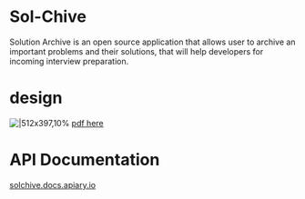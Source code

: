 # Sol-Chive

Solution Archive is an open source application that allows user to archive an important problems and their solutions, that will help developers for incoming interview preparation.

# design
![|512x397,10%](https://cdn.discordapp.com/attachments/535594078461755407/898972116236505138/unknown.png)
[pdf here](https://cdn.discordapp.com/attachments/791772743137886218/898968386220994610/sol-chive_v2.pdf)

# API Documentation
[solchive.docs.apiary.io](https://solchive.docs.apiary.io/#)
